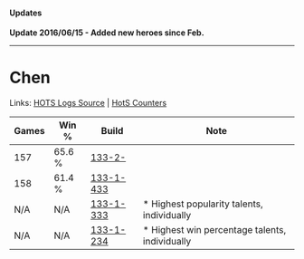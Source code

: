 #### Updates

**Update 2016/06/15 - Added new heroes since Feb.**

***

# Chen

Links: [HOTS Logs Source](https://www.hotslogs.com/Sitewide/HeroDetails?Hero=Chen) | [HotS Counters](http://hotscounters.com/#/hero/Chen)

Games  | Win %  | Build     | Note
-----  | -----  | -----     | ----
157    | 65.6 % | [133-2-](http://www.heroesfire.com/hots/talent-calculator/chen#2n4) | 
158    | 61.4 % | [133-1-433](http://www.heroesfire.com/hots/talent-calculator/chen#hETf) | 
N/A    | N/A    | [133-1-333](http://www.heroesfire.com/hots/talent-calculator/chen#hES5) | * Highest popularity talents, individually
N/A    | N/A    | [133-1-234](http://www.heroesfire.com/hots/talent-calculator/chen#hEQY) | * Highest win percentage talents, individually
